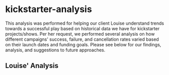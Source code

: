 # kickstarter-analysis
This analysis was performed for helping our client Louise understand trends towards a successful play based on historical data we have for kickstarter projects/shows. Per her request, we performed several analysis on how different campaigns' success, failure, and cancellation rates varied based on their launch dates and funding goals. Please see below for our findings, analysis, and suggestions to future approaches. 

## Louise' Analysis 

